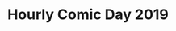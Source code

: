 ---
layout: story
title: Hourly Comic Day 2019
image: /assets/comics/hourlies2019-
imageType: .png
pageNumber: 2
baseurl: /other/hourlies/hourlies2019-
numPages: 6
---